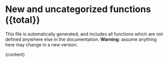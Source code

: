 # New and uncategorized functions ({total})

This file is automatically generated, and includes all functions which are not defined anywhere else in the documentation. **Warning**: assume anything here may change in a new version.

{content}
